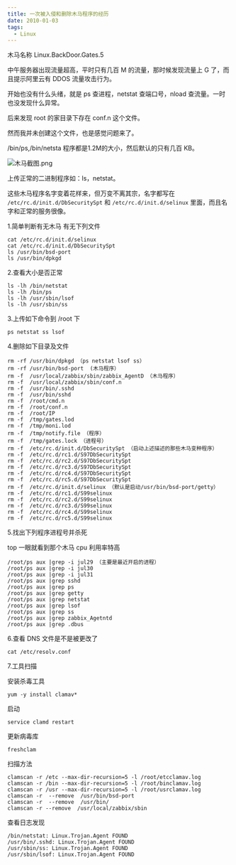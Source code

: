 ```yaml
---
title: 一次被入侵和删除木马程序的经历
date: 2010-01-03
tags: 
  - Linux
---
```


木马名称 Linux.BackDoor.Gates.5

中午服务器出现流量超高，平时只有几百 M 的流量，那时候发现流量上 G 了，而且提示阿里云有 DDOS 流量攻击行为。

开始也没有什么头绪，就是 ps 查进程，netstat 查端口号，nload 查流量。一时也没发现什么异常。

后来发现 root 的家目录下存在 conf.n 这个文件。

然而我并未创建这个文件，也是感觉问题来了。

/bin/ps,/bin/netsta 程序都是1.2M的大小，然后默认的只有几百 KB。

![木马截图.png][1]

<!--more-->

上传正常的二进制程序如：ls，netstat。

这些木马程序名字变着花样来，但万变不离其宗，名字都写在 `/etc/rc.d/init.d/DbSecuritySpt` 和 `/etc/rc.d/init.d/selinux` 里面，而且名字和正常的服务很像。

1.简单判断有无木马 有无下列文件

```
cat /etc/rc.d/init.d/selinux
cat /etc/rc.d/init.d/DbSecuritySpt
ls /usr/bin/bsd-port 
ls /usr/bin/dpkgd
```

2.查看大小是否正常

```
ls -lh /bin/netstat
ls -lh /bin/ps
ls -lh /usr/sbin/lsof
ls -lh /usr/sbin/ss
```

3.上传如下命令到 /root 下

```
ps netstat ss lsof
```

4.删除如下目录及文件

```
rm -rf /usr/bin/dpkgd （ps netstat lsof ss）
rm -rf /usr/bin/bsd-port  (木马程序）
rm -f  /usr/local/zabbix/sbin/zabbix_AgentD （木马程序）
rm -f  /usr/local/zabbix/sbin/conf.n
rm -f  /usr/bin/.sshd 
rm -f  /usr/bin/sshd 
rm -f  /root/cmd.n
rm -f  /root/conf.n
rm -f  /root/IP
rm -f  /tmp/gates.lod   
rm -f  /tmp/moni.lod
rm -f  /tmp/notify.file （程序）
rm -f  /tmp/gates.lock （进程号）
rm -f  /etc/rc.d/init.d/DbSecuritySpt （启动上述描述的那些木马变种程序）
rm -f  /etc/rc.d/rc1.d/S97DbSecuritySpt
rm -f  /etc/rc.d/rc2.d/S97DbSecuritySpt
rm -f  /etc/rc.d/rc3.d/S97DbSecuritySpt
rm -f  /etc/rc.d/rc4.d/S97DbSecuritySpt
rm -f  /etc/rc.d/rc5.d/S97DbSecuritySpt
rm -f  /etc/rc.d/init.d/selinux （默认是启动/usr/bin/bsd-port/getty）
rm -f  /etc/rc.d/rc1.d/S99selinux
rm -f  /etc/rc.d/rc2.d/S99selinux
rm -f  /etc/rc.d/rc3.d/S99selinux
rm -f  /etc/rc.d/rc4.d/S99selinux
rm -f  /etc/rc.d/rc5.d/S99selinux
```

5.找出下列程序进程号并杀死

top 一眼就看到那个木马 cpu 利用率特高

```
/root/ps aux |grep -i jul29 （主要是最近开启的进程）
/root/ps aux |grep -i jul30
/root/ps aux |grep -i jul31
/root/ps aux |grep sshd
/root/ps aux |grep ps
/root/ps aux |grep getty
/root/ps aux |grep netstat
/root/ps aux |grep lsof
/root/ps aux |grep ss
/root/ps aux |grep zabbix_Agetntd
/root/ps aux |grep .dbus
```

6.查看 DNS 文件是不是被更改了

```
cat /etc/resolv.conf 
```

7.工具扫描

安装杀毒工具

```
yum -y install clamav*
```

启动

```
service clamd restart
```

更新病毒库

```
freshclam
```

扫描方法

```
clamscan -r /etc --max-dir-recursion=5 -l /root/etcclamav.log
clamscan -r /bin --max-dir-recursion=5 -l /root/binclamav.log
clamscan -r /usr --max-dir-recursion=5 -l /root/usrclamav.log
clamscan -r  --remove  /usr/bin/bsd-port 
clamscan -r  --remove  /usr/bin/ 
clamscan -r --remove  /usr/local/zabbix/sbin
```

查看日志发现

```
/bin/netstat: Linux.Trojan.Agent FOUND
/usr/bin/.sshd: Linux.Trojan.Agent FOUND
/usr/sbin/ss: Linux.Trojan.Agent FOUND
/usr/sbin/lsof: Linux.Trojan.Agent FOUND
```

  [1]: http://70data.net/usr/uploads/2016/01/1890913733.png
